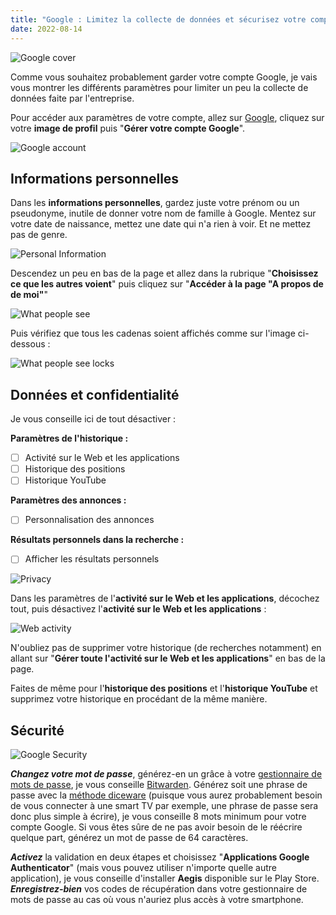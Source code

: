 ```yaml
---
title: "Google : Limitez la collecte de données et sécurisez votre compte \U0000270b"
date: 2022-08-14
---
```


![Google cover](/google/google-cover.jpg)

Comme vous souhaitez probablement garder votre compte Google, je vais vous montrer les différents paramètres pour limiter un peu la collecte de données faite par l'entreprise.

Pour accéder aux paramètres de votre compte, allez sur [Google](https://www.google.fr/), cliquez sur votre **image de profil** puis "**Gérer votre compte Google**".

![Google account](/google/google-account.png)

## Informations personnelles

Dans les **informations personnelles**, gardez juste votre prénom ou un pseudonyme, inutile de donner votre nom de famille à Google.
Mentez sur votre date de naissance, mettez une date qui n'a rien à voir. Et ne mettez pas de genre.

![Personal Information](/google/personal-information.png)

Descendez un peu en bas de la page et allez dans la rubrique "**Choisissez ce que les autres voient**" puis cliquez sur "**Accéder à la page "A propos de de moi"**"

![What people see](/google/what-people-see.png)

Puis vérifiez que tous les cadenas soient affichés comme sur l'image ci-dessous :

![What people see locks](/google/what-people-see-locks.png)

## Données et confidentialité

Je vous conseille ici de tout désactiver :

**Paramètres de l'historique :**

- [ ] Activité sur le Web et les applications
- [ ] Historique des positions
- [ ] Historique YouTube

**Paramètres des annonces :**

- [ ] Personnalisation des annonces

**Résultats personnels dans la recherche :**

- [ ] Afficher les résultats personnels

![Privacy](/google/privacy.png)

Dans les paramètres de l'**activité sur le Web et les applications**, décochez tout, puis désactivez l'**activité sur le Web et les applications** :

![Web activity](/google/web-activity.png)

N'oubliez pas de supprimer votre historique (de recherches notamment) en allant sur "**Gérer toute l'activité sur le Web et les applications**" en bas de la page.

Faites de même pour l'**historique des positions** et l'**historique YouTube** et supprimez votre historique en procédant de la même manière.

## Sécurité

![Google Security](/google/google-security.png)

***Changez votre mot de passe***, générez-en un grâce à votre [gestionnaire de mots de passe](/basiques/password-managers), je vous conseille [Bitwarden](/fiches/bitwarden). Générez soit une phrase de passe avec la [méthode diceware](/basiques/password-managers/#la-méthode-diceware) (puisque vous aurez probablement besoin de vous connecter à une smart TV par exemple, une phrase de passe sera donc plus simple à écrire), je vous conseille 8 mots minimum pour votre compte Google. Si vous êtes sûre de ne pas avoir besoin de le réécrire quelque part, générez un mot de passe de 64 caractères.

***Activez*** la validation en deux étapes et choisissez "**Applications Google Authenticator**" (mais vous pouvez utiliser n'importe quelle autre application), je vous conseille d'installer **Aegis** disponible sur le Play Store. ***Enregistrez-bien*** vos codes de récupération dans votre gestionnaire de mots de passe au cas où vous n'auriez plus accès à votre smartphone.

